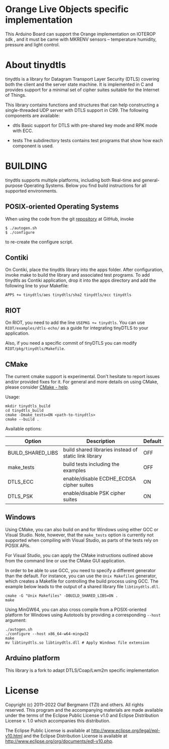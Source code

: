 # Orange Live Objects specific implementation

This Arduino Board can support the Orange implementation on IOTEROP sdk , and it must be came with MKRENV sensors – temperature humidity, pressure and light control.

# About tinydtls

tinydtls is a library for Datagram Transport Layer Security (DTLS)
covering both the client and the server state machine. It is
implemented in C and provides support for a minimal set of cipher
suites suitable for the Internet of Things.

This library contains functions and structures that can help
constructing a single-threaded UDP server with DTLS support in
C99. The following components are available:

* dtls
  Basic support for DTLS with pre-shared key mode and RPK mode with ECC.

* tests
  The subdirectory tests contains test programs that show how each
  component is used.

# BUILDING

tinydtls supports multiple platforms, including both Real-time
and general-purpose Operating Systems. Below you find build instructions for
all supported environments.

## POSIX-oriented Operating Systems

When using the code from the git
[repository](https://github.com/eclipse/tinydtls) at GitHub, invoke

    $ ./autogen.sh
    $ ./configure

to re-create the configure script.

## Contiki

On Contiki, place the tinydtls library into the apps folder. After
configuration, invoke make to build the library and associated test
programs. To add tinydtls as Contiki application, drop it into the
apps directory and add the following line to your Makefile:

    APPS += tinydtls/aes tinydtls/sha2 tinydtls/ecc tinydtls

## RIOT

On RIOT, you need to add the line `USEPKG += tinydtls`.
You can use `RIOT/examples/dtls-echo/` as a guide for integrating tinyDTLS
to your application.

Also, if you need a specific commit of tinyDTLS you can modify
`RIOT/pkg/tinydtls/Makefile`.

## CMake

The current cmake support is experimental. Don't hesitate to report issues
and/or provided fixes for it. For general and more details on using CMake,
please consider [CMake - help](https://cmake.org/cmake/help/latest/index.html).

Usage:

```
mkdir tinydtls_build
cd tinydtls_build
cmake -Dmake_tests=ON <path-to-tinydtls>
cmake --build .
```

Available options:

| Option | Description | Default |
| ------ | ----------- | ------- |
| BUILD_SHARED_LIBS | build shared libraries instead of static link library | OFF |
| make_tests | build tests including the examples | OFF |
| DTLS_ECC | enable/disable ECDHE_ECDSA cipher suites | ON |
| DTLS_PSK | enable/disable PSK cipher suites | ON |

## Windows

Using CMake, you can also build on and for Windows using either GCC or Visual
Studio.
Note, however, that the `make_tests` option is currently not supported when
compiling with Visual Studio, as parts of the tests rely on POSIX APIs.

For Visual Studio, you can apply the CMake instructions outlined above from the
command line or use the CMake GUI application.

In order to be able to use GCC, you need to specify a different generator than
the default.
For instance, you can use the `Unix Makefiles` generator, which creates a
Makefile for controlling the build process using GCC.
The example below leads to the output of a shared library file
`libtinydtls.dll`.

```
cmake -G "Unix Makefiles" -DBUILD_SHARED_LIBS=ON .
make
```

Using MinGW64, you can also cross compile from a POSIX-oriented
platform for Windows using Autotools by providing a corresponding `--host`
argument:

```
./autogen.sh
./configure --host x86_64-w64-mingw32
make
mv libtinydtls.so libtinydtls.dll # Apply Windows file extension
```
## Arduino platform
This library is a fork to adapt DTLS/Coap/Lwm2m specific implementation

# License

Copyright (c) 2011–2022 Olaf Bergmann (TZI) and others.
All rights reserved. This program and the accompanying materials
are made available under the terms of the Eclipse Public License v1.0
and Eclipse Distribution License v. 1.0 which accompanies this distribution.

The Eclipse Public License is available at
http://www.eclipse.org/legal/epl-v10.html and the Eclipse Distribution
License is available at
http://www.eclipse.org/org/documents/edl-v10.php.
